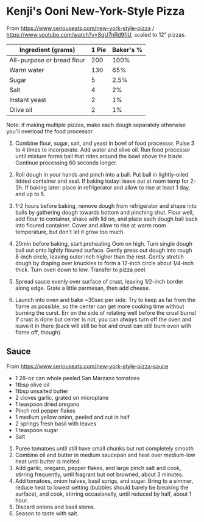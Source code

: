 # Kenji's Ooni New-York-Style Pizza

From https://www.seriouseats.com/new-york-style-pizza / https://www.youtube.com/watch?v=8qU7nRd9fiU, scaled to 12" pizzas.

| Ingredient (grams)         | 1 Pie | Baker's % |
|----------------------------|-------|-----------|
| All-purpose or bread flour | 200   | 100%      |
| Warm water                 | 130   | 65%       |
| Sugar                      | 5     | 2.5%      |
| Salt                       | 4     | 2%        |
| Instant yeast              | 2     | 1%        |
| Olive oil                  | 2     | 1%        |

Note: if making multiple pizzas, make each dough separately otherwise you'll overload the food processor.

1. Combine flour, sugar, salt, and yeast in bowl of food processor. Pulse 3 to 4 times to incorporate. Add water and olive oil. Run food processor until mixture forms ball that rides around the bowl above the blade. Continue processing 60 seconds longer.

2. Roll dough in your hands and pinch into a ball. Put ball in lightly-oiled lidded container and seal. If baking today: leave out at room temp for 2-3h. If baking later: place in refrigerator and allow to rise at least 1 day, and up to 5.

3. 1-2 hours before baking, remove dough from refrigerator and shape into balls by gathering dough towards bottom and pinching shut. Flour well, add flour to container, shake with lid on, and place each dough ball back into floured container. Cover and allow to rise at warm room temperature, but don't let it grow too much.

4. 20min before baking, start preheating Ooni on high. Turn single dough ball out onto lightly floured surface. Gently press out dough into rough 8-inch circle, leaving outer inch higher than the rest. Gently stretch dough by draping over knuckles to form a 12-inch circle about 1/4-inch thick. Turn oven down to low. Transfer to pizza peel.

5. Spread sauce evenly over surface of crust, leaving 1/2-inch border along edge. Grate a little parmesan, then add cheese.

6. Launch into oven and bake ~30sec per side. Try to keep as far from the flame as possible, so the center can get more cooking time without burning the curst. Err on the side of rotating well before the crust burns! If crust is done but center is not, you can always turn off the oven and leave it in there (back will still be hot and crust can still burn even with flame off, though).

## Sauce

From https://www.seriouseats.com/new-york-style-pizza-sauce

* 1 28-oz can whole peeled San Marzano tomatoes
* 1tbsp olive oil
* 1tbsp unsalted butter
* 2 cloves garlic, grated on microplane
* 1 teaspoon dried oregano
* Pinch red pepper flakes
* 1 medium yellow onion, peeled and cut in half
* 2 springs fresh basil with leaves
* 1 teaspoon sugar
* Salt

1. Puree tomatoes until still have small chunks but not completely smooth
2. Combine oil and butter in medium saucepan and heat over medium-low heat until butter is melted.
3. Add garlic, oregano, pepper flakes, and large pinch salt and cook, stirring frequently, until fragrant but not browned, about 3 minutes.
4. Add tomatoes, onion halves, basil sprigs, and sugar. Bring to a simmer, reduce heat to lowest setting (bubbles should barely be breaking the surface), and cook, stirring occasionally, until reduced by half, about 1 hour.
5. Discard onions and basil stems.
6. Season to taste with salt.
